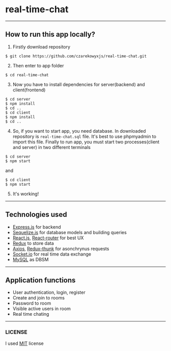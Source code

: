 # real-time-chat

***

## How to run this app locally?
1. Firstly download repository
```
$ git clone https://github.com/czarekowyxjs/real-time-chat.git
```
2. Then enter to app folder
```
$ cd real-time-chat
```
3. Now you have to install dependencies for server(backend) and client(frontend)
```
$ cd server
$ npm install
$ cd ..
$ cd client
$ npm install
$ cd ..
```
4. So, if you want to start app, you need database. In downloaded repository is `real-time-chat.sql` file. It's best to use phpmyadmin to import this file.
Finally to run app, you must start two processes(client and server) in two different terminals
```
$ cd server
$ npm start
```
and
```
$ cd client
$ npm start
```
5. It's working!

***

## Technologies used
* [Express.js](https://expressjs.com) for backend
* [Sequelize.js](http://docs.sequelizejs.com) for database models and building queries
* [React.js](https://reactjs.org), [React-router](https://github.com/ReactTraining/react-router) for best UX
* [Redux](https://redux.js.org) to store data
* [Axios](https://github.com/axios/axios), [Redux-thunk](https://github.com/reduxjs/redux-thunk) for asonchrynus requests
* [Socket.io](https://socket.io) for real time data exchange
* [MySQL](https://www.mysql.com) as DBSM

***

## Application functions
* User authentication, login, register
* Create and join to rooms
* Password to room
* Visible active users in room
* Real time chating

***

### LICENSE
I used [MIT](https://opensource.org/licenses/MIT) license
